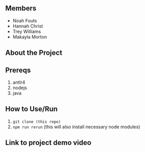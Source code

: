 ## Members
* Noah Fouts
* Hannah Christ
* Trey Williams
* Makayla Morton


## About the Project



## Prereqs
1) antlr4 
2) nodejs 
3) java

## How to Use/Run
1) `git clone (this repo)`
2) `npm run rerun` (this will also install necessary node modules)


## Link to project demo video
